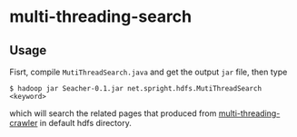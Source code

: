 # multi-threading-search

## Usage

Fisrt, compile `MutiThreadSearch.java` and get the output `jar` file, then type

```
$ hadoop jar Seacher-0.1.jar net.spright.hdfs.MutiThreadSearch <keyword>
```

which will search the related pages that produced from [multi-threading-crawler](https://github.com/nckuds/multi-threading-crawler) in default hdfs directory.
